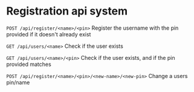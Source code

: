 # Registration api system
`POST /api/register/<name>/<pin>` Register the username with the pin provided if it doesn't already exist

`GET /api/users/<name>` Check if the user exists

`GET /api/users/<name>/<pin>` Check if the user exists, and if the pin provided matches

`POST /api/register/<name>/<pin>/<new-name>/<new-pin>` Change a users pin/name
